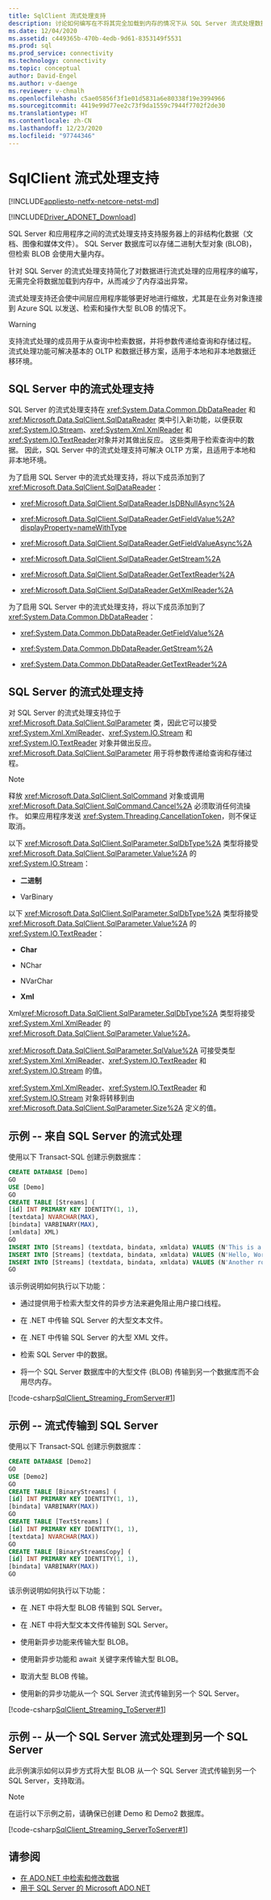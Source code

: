 ```yaml
---
title: SqlClient 流式处理支持
description: 讨论如何编写在不将其完全加载到内存的情况下从 SQL Server 流式处理数据的应用程序。
ms.date: 12/04/2020
ms.assetid: c449365b-470b-4edb-9d61-8353149f5531
ms.prod: sql
ms.prod_service: connectivity
ms.technology: connectivity
ms.topic: conceptual
author: David-Engel
ms.author: v-daenge
ms.reviewer: v-chmalh
ms.openlocfilehash: c5ae05856f3f1e01d5831a6e80338f19e3994966
ms.sourcegitcommit: 4419e99d77ee2c73f9da1559c7944f7702f2de30
ms.translationtype: HT
ms.contentlocale: zh-CN
ms.lasthandoff: 12/23/2020
ms.locfileid: "97744346"
---
```

# <a name="sqlclient-streaming-support"></a>SqlClient 流式处理支持

[!INCLUDE[appliesto-netfx-netcore-netst-md](../../includes/appliesto-netfx-netcore-netst-md.md)]

[!INCLUDE[Driver_ADONET_Download](../../includes/driver_adonet_download.md)]

SQL Server 和应用程序之间的流式处理支持支持服务器上的非结构化数据（文档、图像和媒体文件）。 SQL Server 数据库可以存储二进制大型对象 (BLOB)，但检索 BLOB 会使用大量内存。

针对 SQL Server 的流式处理支持简化了对数据进行流式处理的应用程序的编写，无需完全将数据加载到内存中，从而减少了内存溢出异常。

流式处理支持还会使中间层应用程序能够更好地进行缩放，尤其是在业务对象连接到 Azure SQL 以发送、检索和操作大型 BLOB 的情况下。

> [!WARNING]
> 支持流式处理的成员用于从查询中检索数据，并将参数传递给查询和存储过程。 流式处理功能可解决基本的 OLTP 和数据迁移方案，适用于本地和非本地数据迁移环境。

## <a name="streaming-support-from-sql-server"></a>SQL Server 中的流式处理支持

SQL Server 的流式处理支持在 <xref:System.Data.Common.DbDataReader> 和 <xref:Microsoft.Data.SqlClient.SqlDataReader> 类中引入新功能，以便获取 <xref:System.IO.Stream>、<xref:System.Xml.XmlReader> 和 <xref:System.IO.TextReader>对象并对其做出反应。 这些类用于检索查询中的数据。 因此，SQL Server 中的流式处理支持可解决 OLTP 方案，且适用于本地和非本地环境。

为了启用 SQL Server 中的流式处理支持，将以下成员添加到了 <xref:Microsoft.Data.SqlClient.SqlDataReader>：

- <xref:Microsoft.Data.SqlClient.SqlDataReader.IsDBNullAsync%2A>

- <xref:Microsoft.Data.SqlClient.SqlDataReader.GetFieldValue%2A?displayProperty=nameWithType>

- <xref:Microsoft.Data.SqlClient.SqlDataReader.GetFieldValueAsync%2A>

- <xref:Microsoft.Data.SqlClient.SqlDataReader.GetStream%2A>

- <xref:Microsoft.Data.SqlClient.SqlDataReader.GetTextReader%2A>

- <xref:Microsoft.Data.SqlClient.SqlDataReader.GetXmlReader%2A>

为了启用 SQL Server 中的流式处理支持，将以下成员添加到了 <xref:System.Data.Common.DbDataReader>：

- <xref:System.Data.Common.DbDataReader.GetFieldValue%2A>

- <xref:System.Data.Common.DbDataReader.GetStream%2A>

- <xref:System.Data.Common.DbDataReader.GetTextReader%2A>

## <a name="streaming-support-to-sql-server"></a>SQL Server 的流式处理支持

对 SQL Server 的流式处理支持位于 <xref:Microsoft.Data.SqlClient.SqlParameter> 类，因此它可以接受 <xref:System.Xml.XmlReader>、<xref:System.IO.Stream> 和 <xref:System.IO.TextReader> 对象并做出反应。 <xref:Microsoft.Data.SqlClient.SqlParameter> 用于将参数传递给查询和存储过程。

> [!NOTE]
> 释放 <xref:Microsoft.Data.SqlClient.SqlCommand> 对象或调用 <xref:Microsoft.Data.SqlClient.SqlCommand.Cancel%2A> 必须取消任何流操作。 如果应用程序发送 <xref:System.Threading.CancellationToken>，则不保证取消。

以下 <xref:Microsoft.Data.SqlClient.SqlParameter.SqlDbType%2A> 类型将接受 <xref:Microsoft.Data.SqlClient.SqlParameter.Value%2A> 的 <xref:System.IO.Stream>：

- **二进制**

- VarBinary

以下 <xref:Microsoft.Data.SqlClient.SqlParameter.SqlDbType%2A> 类型将接受 <xref:Microsoft.Data.SqlClient.SqlParameter.Value%2A> 的 <xref:System.IO.TextReader>：

- **Char**

- NChar

- NVarChar

- **Xml**

Xml<xref:Microsoft.Data.SqlClient.SqlParameter.SqlDbType%2A> 类型将接受 <xref:System.Xml.XmlReader> 的 <xref:Microsoft.Data.SqlClient.SqlParameter.Value%2A>。

<xref:Microsoft.Data.SqlClient.SqlParameter.SqlValue%2A> 可接受类型 <xref:System.Xml.XmlReader>、<xref:System.IO.TextReader> 和 <xref:System.IO.Stream> 的值。

<xref:System.Xml.XmlReader>、<xref:System.IO.TextReader> 和 <xref:System.IO.Stream> 对象将转移到由 <xref:Microsoft.Data.SqlClient.SqlParameter.Size%2A> 定义的值。

## <a name="sample----streaming-from-sql-server"></a>示例 -- 来自 SQL Server 的流式处理

使用以下 Transact-SQL 创建示例数据库：

```sql
CREATE DATABASE [Demo]
GO
USE [Demo]
GO
CREATE TABLE [Streams] (
[id] INT PRIMARY KEY IDENTITY(1, 1),
[textdata] NVARCHAR(MAX),
[bindata] VARBINARY(MAX),
[xmldata] XML)
GO
INSERT INTO [Streams] (textdata, bindata, xmldata) VALUES (N'This is a test', 0x48656C6C6F, N'<test>value</test>')
INSERT INTO [Streams] (textdata, bindata, xmldata) VALUES (N'Hello, World!', 0x54657374696E67, N'<test>value2</test>')
INSERT INTO [Streams] (textdata, bindata, xmldata) VALUES (N'Another row', 0x666F6F626172, N'<fff>bbb</fff><fff>bbc</fff>')
GO
```

该示例说明如何执行以下功能：

- 通过提供用于检索大型文件的异步方法来避免阻止用户接口线程。

- 在 .NET 中传输 SQL Server 的大型文本文件。

- 在 .NET 中传输 SQL Server 的大型 XML 文件。

- 检索 SQL Server 中的数据。

- 将一个 SQL Server 数据库中的大型文件 (BLOB) 传输到另一个数据库而不会用尽内存。

[!code-csharp[SqlClient_Streaming_FromServer#1](~/../sqlclient/doc/samples/SqlClient_Streaming_FromServer.cs#1)]

## <a name="sample----streaming-to-sql-server"></a>示例 -- 流式传输到 SQL Server

使用以下 Transact-SQL 创建示例数据库：

```sql
CREATE DATABASE [Demo2]
GO
USE [Demo2]
GO
CREATE TABLE [BinaryStreams] (
[id] INT PRIMARY KEY IDENTITY(1, 1),
[bindata] VARBINARY(MAX))
GO
CREATE TABLE [TextStreams] (
[id] INT PRIMARY KEY IDENTITY(1, 1),
[textdata] NVARCHAR(MAX))
GO
CREATE TABLE [BinaryStreamsCopy] (
[id] INT PRIMARY KEY IDENTITY(1, 1),
[bindata] VARBINARY(MAX))
GO
```

该示例说明如何执行以下功能：

- 在 .NET 中将大型 BLOB 传输到 SQL Server。

- 在 .NET 中将大型文本文件传输到 SQL Server。

- 使用新异步功能来传输大型 BLOB。

- 使用新异步功能和 await 关键字来传输大型 BLOB。

- 取消大型 BLOB 传输。

- 使用新的异步功能从一个 SQL Server 流式传输到另一个 SQL Server。

[!code-csharp[SqlClient_Streaming_ToServer#1](~/../sqlclient/doc/samples/SqlClient_Streaming_ToServer.cs#1)]

## <a name="sample----streaming-from-one-sql-server-to-another-sql-server"></a>示例 -- 从一个 SQL Server 流式处理到另一个 SQL Server

此示例演示如何以异步方式将大型 BLOB 从一个 SQL Server 流式传输到另一个 SQL Server，支持取消。

> [!NOTE]
> 在运行以下示例之前，请确保已创建 Demo 和 Demo2 数据库。

[!code-csharp[SqlClient_Streaming_ServerToServer#1](~/../sqlclient/doc/samples/SqlClient_Streaming_ServerToServer.cs#1)]

## <a name="see-also"></a>请参阅

- [在 ADO.NET 中检索和修改数据](retrieving-modifying-data.md)
- [用于 SQL Server 的 Microsoft ADO.NET](microsoft-ado-net-sql-server.md)
